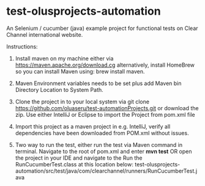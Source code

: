 # test-olusprojects-automation

An Selenium / cucumber (java) example project for functional tests on Clear Channel international website.

Instructions:
1. Install maven on my machine either via https://maven.apache.org/download.cg alternatively, install HomeBrew
so you can install Maven using: brew install maven.

2. Maven Environment variables needs to be set plus add Maven bin Directory Location to System Path.

3. Clone the project in to your local system via git clone https://github.com/oluaseru/test-automationProjects.git or download the zip.
Use either IntelliJ or Eclipse to import the Project from pom.xml file

4. Import this project as a maven project in e.g. IntelliJ, verify all dependencies have been downloaded from POM.xml without issues.

5. Two way to run the test, either run the test via Maven command in terminal. Navigate to the root of pom.xml and enter **mvn test**
OR open the project in your IDE and navigate to the Run the RunCucumberTest.class at this location below:
test-olusprojects-automation/src/test/java/com/clearchannel/runners/RunCucumberTest.java
